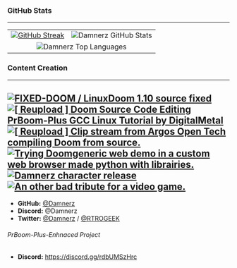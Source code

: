 ### GitHub Stats
---
<table>
  <tr>
    <td>
      <a href="https://git.io/streak-stats">
        <img src="http://github-readme-streak-stats.herokuapp.com?user=damnerz&theme=radical&background=0A0A0A&stroke=CFFF04&ring=CFFF04&currStreakNum=CFFF04&sideNums=CFFF04&dates=CFFF04" alt="GitHub Streak"/>
      </a>
    </td>
    <td>
      <img src="https://github-readme-stats.vercel.app/api?username=damnerz&include_all_commits=true&count_private=true&show_icons=true&line_height=30&title_color=CFFF04&icon_color=CFFF04&text_color=CFFF04&bg_color=0A0A0A" alt="Damnerz GitHub Stats"/>
    </td>
  </tr>
  <tr>
    <td colspan="2" align="center">
      <img src="https://github-readme-stats.vercel.app/api/top-langs/?username=damnerz&layout=compact&theme=dark&bg_color=0A0A0A&text_color=CFFF04&title_color=CFFF04" alt="Damnerz Top Languages"/>
    </td>
  </tr>
</table>


### Content Creation
---
<!-- BEGIN YOUTUBE-CARDS -->
[![FIXED-DOOM / LinuxDoom 1.10 source fixed](https://ytcards.demolab.com/?id=B3A8J9SGZDg&title=FIXED-DOOM+%2F+LinuxDoom+1.10+source+fixed&lang=en&timestamp=1738565852&background_color=%230d1117&title_color=%23ffffff&stats_color=%23dedede&max_title_lines=1&width=250&border_radius=5 "FIXED-DOOM / LinuxDoom 1.10 source fixed")](https://www.youtube.com/watch?v=B3A8J9SGZDg)
[![[ Reupload ] Doom Source Code Editing PrBoom-Plus GCC Linux Tutorial by DigitalMetal](https://ytcards.demolab.com/?id=mB_GYn1DKHs&title=%5B+Reupload+%5D+Doom+Source+Code+Editing+PrBoom-Plus+GCC+Linux+Tutorial+by+DigitalMetal&lang=en&timestamp=1737654857&background_color=%230d1117&title_color=%23ffffff&stats_color=%23dedede&max_title_lines=1&width=250&border_radius=5 "[ Reupload ] Doom Source Code Editing PrBoom-Plus GCC Linux Tutorial by DigitalMetal")](https://www.youtube.com/watch?v=mB_GYn1DKHs)
[![[ Reupload ] Clip stream from Argos Open Tech compiling Doom from source.](https://ytcards.demolab.com/?id=XBWrTCFoQxk&title=%5B+Reupload+%5D+Clip+stream+from+Argos+Open+Tech+compiling+Doom+from+source.&lang=en&timestamp=1737654171&background_color=%230d1117&title_color=%23ffffff&stats_color=%23dedede&max_title_lines=1&width=250&border_radius=5 "[ Reupload ] Clip stream from Argos Open Tech compiling Doom from source.")](https://www.youtube.com/watch?v=XBWrTCFoQxk)
[![Trying Doomgeneric web demo in a custom web browser made python with librairies.](https://ytcards.demolab.com/?id=aWi0cuD3JIk&title=Trying+Doomgeneric+web+demo+in+a+custom+web+browser+made+python+with+librairies.&lang=en&timestamp=1731648965&background_color=%230d1117&title_color=%23ffffff&stats_color=%23dedede&max_title_lines=1&width=250&border_radius=5 "Trying Doomgeneric web demo in a custom web browser made python with librairies.")](https://www.youtube.com/watch?v=aWi0cuD3JIk)
[![Damnerz character release](https://ytcards.demolab.com/?id=tGszAgBbcYU&title=Damnerz+character+release&lang=en&timestamp=1731010896&background_color=%230d1117&title_color=%23ffffff&stats_color=%23dedede&max_title_lines=1&width=250&border_radius=5 "Damnerz character release")](https://www.youtube.com/watch?v=tGszAgBbcYU)
[![An other bad tribute for a video game.](https://ytcards.demolab.com/?id=LwV5JPZDCwA&title=An+other+bad+tribute+for+a+video+game.&lang=en&timestamp=1730465238&background_color=%230d1117&title_color=%23ffffff&stats_color=%23dedede&max_title_lines=1&width=250&border_radius=5 "An other bad tribute for a video game.")](https://www.youtube.com/watch?v=LwV5JPZDCwA)
---

- **GitHub:** [@Damnerz](https://github.com/Damnerz)
- **Discord:** @Damnerz
- **Twitter:** [@Damnerz](https://twitter.com/Damnerz) / [@RTROGEEK](https://twitter.com/RTROGEEK)

###### PrBoom-Plus-Enhnaced Project

- **Discord:** https://discord.gg/rdbUMSzHrc
